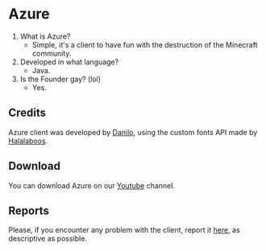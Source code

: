 # Azure
1. What is Azure?
    - Simple, it's a client to have fun with the destruction of the Minecraft community.
2. Developed in what language?
    - Java.
3. Is the Founder gay? (lol)
   - Yes.

## Credits
Azure client was developed by [Danilo](https://github.com/Azureeee/), using the custom fonts API made by [Halalaboos](https://github.com/Huzuni/).

## Download
You can download Azure on our [Youtube](https://www.youtube.com/channel/UCfR7Grb3NE9UCexwgsGh6qw/) channel.

## Reports
Please, if you encounter any problem with the client, report it [here](https://github.com/Azureeee/Azure-Client/issues/), as descriptive as possible.

